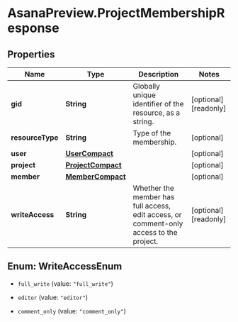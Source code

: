 # AsanaPreview.ProjectMembershipResponse

## Properties

Name | Type | Description | Notes
------------ | ------------- | ------------- | -------------
**gid** | **String** | Globally unique identifier of the resource, as a string. | [optional] [readonly] 
**resourceType** | **String** | Type of the membership. | [optional] 
**user** | [**UserCompact**](UserCompact.md) |  | [optional] 
**project** | [**ProjectCompact**](ProjectCompact.md) |  | [optional] 
**member** | [**MemberCompact**](MemberCompact.md) |  | [optional] 
**writeAccess** | **String** | Whether the member has full access, edit access, or comment-only access to the project. | [optional] [readonly] 



## Enum: WriteAccessEnum


* `full_write` (value: `"full_write"`)

* `editor` (value: `"editor"`)

* `comment_only` (value: `"comment_only"`)




